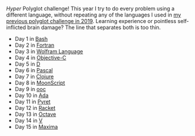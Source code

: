 _Hyper_ Polyglot challenge! This year I try to do every problem using a different language, without repeating any of the languages I used in [my previous polyglot challenge in 2019](https://github.com/rosa/advent-of-code/tree/main/2019). Learning experience or pointless self-inflicted brain damage? The line that separates both is too thin.


- Day 1 in [Bash](https://www.gnu.org/savannah-checkouts/gnu/bash/manual/bash.html)
- Day 2 in [Fortran](https://fortran-lang.org/)
- Day 3 in [Wolfram Language](https://www.wolfram.com/language/)
- Day 4 in [Objective-C](https://en.wikipedia.org/wiki/Objective-C)
- Day 5 in [D](https://dlang.org/)
- Day 6 in [Pascal](https://en.wikipedia.org/wiki/Pascal_(programming_language))
- Day 7 in [Clojure](https://clojure.org/)
- Day 8 in [MoonScript](https://moonscript.org/)
- Day 9 in [ooc](https://ooc-lang.org/)
- Day 10 in [Ada](https://en.wikipedia.org/wiki/Ada_(programming_language))
- Day 11 in [Pyret](https://www.pyret.org/)
- Day 12 in [Racket](https://racket-lang.org/)
- Day 13 in [Octave](https://www.gnu.org/software/octave/index)
- Day 14 in [V](https://vlang.io/)
- Day 15 in [Maxima](https://maxima.sourceforge.io/)
